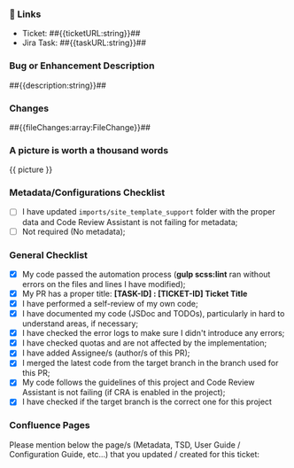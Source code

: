 ### :ticket: Links
- Ticket: ##{{ticketURL:string}}##
- Jira Task: ##{{taskURL:string}}##

### Bug or Enhancement Description
##{{description:string}}##

### Changes
##{{fileChanges:array:FileChange}}##

### A picture is worth a thousand words
{{ picture }}

### Metadata/Configurations Checklist
- [ ] I have updated `imports/site_template_support` folder with the proper data and Code Review Assistant is not failing for metadata;
- [ ] Not required (No metadata);

### General Checklist
- [x] My code passed the automation process (**gulp scss:lint** ran without errors on the files and lines I have modified);
- [x] My PR has a proper title: **[TASK-ID] : [TICKET-ID] Ticket Title**
- [x] I have performed a self-review of my own code;
- [x] I have documented my code (JSDoc and TODOs), particularly in hard to understand areas, if necessary;
- [x] I have checked the error logs to make sure I didn't introduce any errors;
- [x] I have checked quotas and are not affected by the implementation;
- [x] I have added Assignee/s (author/s of this PR);
- [x] I merged the latest code from the target branch in the branch used for this PR;
- [x] My code follows the guidelines of this project and Code Review Assistant is not failing (if CRA is enabled in the project);
- [x] I have checked if the target branch is the correct one for this project

### Confluence Pages
Please mention below the page/s (Metadata, TSD, User Guide / Configuration Guide, etc…) that you updated / created for this ticket:
